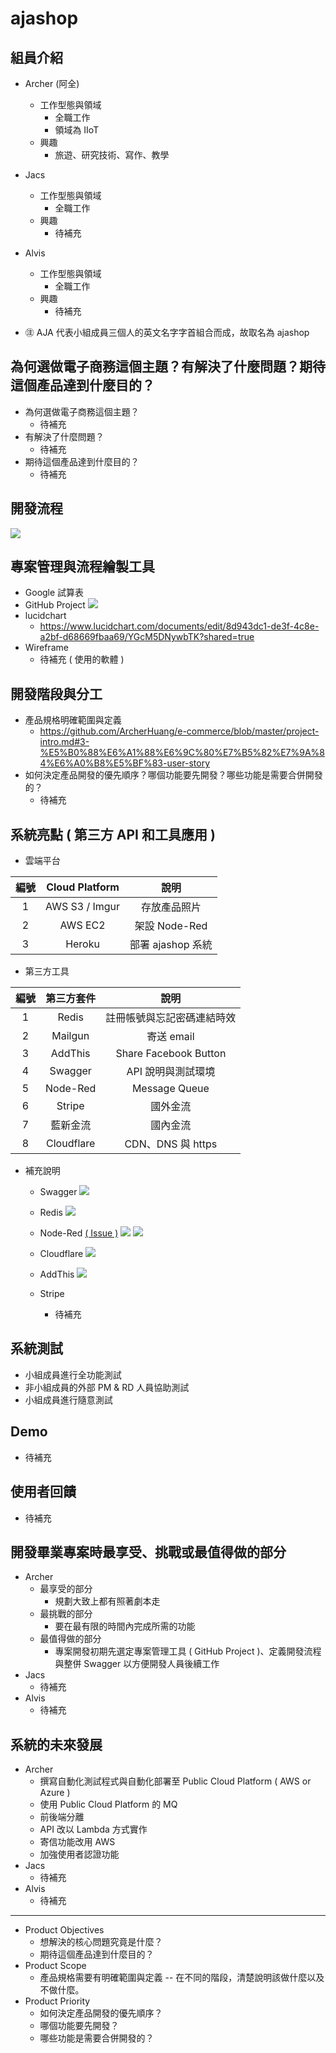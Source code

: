# ajashop
## 組員介紹
* Archer (阿全)
  * 工作型態與領域
    * 全職工作
    * 領域為 IIoT
  * 興趣
    * 旅遊、研究技術、寫作、教學
* Jacs
  * 工作型態與領域
    * 全職工作
  * 興趣
    * 待補充
* Alvis
  * 工作型態與領域
    * 全職工作
  * 興趣
    * 待補充
  
* ㊟ AJA 代表小組成員三個人的英文名字字首組合而成，故取名為 ajashop

## 為何選做電子商務這個主題？有解決了什麼問題？期待這個產品達到什麼目的？
* 為何選做電子商務這個主題？
  * 待補充
* 有解決了什麼問題？
  * 待補充
* 期待這個產品達到什麼目的？
  * 待補充

## 開發流程
![](https://oranwind.s3.amazonaws.com/2019/Nov/_____2019_11_19___2_32_28-1574145171619.png)

## 專案管理與流程繪製工具
* Google 試算表
* GitHub Project
  ![](https://oranwind.s3.amazonaws.com/2019/Nov/1_24g7O7hLYotolsIDtR9fuA-1574142315609.png)
* lucidchart
  * https://www.lucidchart.com/documents/edit/8d943dc1-de3f-4c8e-a2bf-d68669fbaa69/YGcM5DNywbTK?shared=true
* Wireframe
  * 待補充 ( 使用的軟體 )
  
## 開發階段與分工 
* 產品規格明確範圍與定義
  * https://github.com/ArcherHuang/e-commerce/blob/master/project-intro.md#3-%E5%B0%88%E6%A1%88%E6%9C%80%E7%B5%82%E7%9A%84%E6%A0%B8%E5%BF%83-user-story
* 如何決定產品開發的優先順序？哪個功能要先開發？哪些功能是需要合併開發的？
  * 待補充
  
## 系統亮點 ( 第三方 API 和工具應用 )
* 雲端平台

| 編號 | Cloud Platform |        說明        |
|:----:|:----------:|:------------------:|
|  1  |    AWS S3 / Imgur |  存放產品照片 |
|  2  |   AWS EC2  |  架設 Node-Red |
|  3  |   Heroku  |  部署 ajashop 系統 |

* 第三方工具  

| 編號 | 第三方套件 |        說明        |
|:----:|:----------:|:------------------:|
|  1  |    Redis   |  註冊帳號與忘記密碼連結時效  |
|  2  |   Mailgun  |      寄送 email      |
|  3  |   AddThis  |    Share Facebook Button    |
|  4  |   Swagger  | API 說明與測試環境 |
|  5  |   Node-Red  | Message Queue |
|  6  |   Stripe  | 國外金流 |
|  7  |   藍新金流  | 國內金流 |
|  8  |   Cloudflare  | CDN、DNS 與 https |

* 補充說明
  * Swagger
    ![](https://oranwind.s3.amazonaws.com/2019/Nov/1_af0sASMU75aaV5AkRmJ9HA-1574142401713.png)
    
  * Redis
    ![](https://oranwind.s3.amazonaws.com/2019/Nov/_____2019_11_19___1_49_01-1574142553916.png)
    
  * Node-Red [( Issue )](https://github.com/ArcherHuang/e-commerce/issues/218)
    ![](https://oranwind.s3.amazonaws.com/2019/Nov/1_RyWCsGqAOXS42RPy6vnMAA-1574142582374.png)
    ![](https://oranwind.s3.amazonaws.com/2019/Nov/_____2019_11_08___1_46_56-1573192035760.png)
    
  * Cloudflare
    ![](https://oranwind.s3.amazonaws.com/2019/Nov/1_FXt0vqd5_kZK7cwfdqwIfw-1574142612645.png)
    
  * AddThis
    ![](https://oranwind.s3.amazonaws.com/2019/Nov/1_ImKeGJHdaAX4CSx6h3ve3A-1574142649095.png)

  * Stripe
    * 待補充

## 系統測試
* 小組成員進行全功能測試
* 非小組成員的外部 PM & RD 人員協助測試
* 小組成員進行隨意測試

## Demo
* 待補充

## 使用者回饋
* 待補充

## 開發畢業專案時最享受、挑戰或最值得做的部分
* Archer
  * 最享受的部分
    * 規劃大致上都有照著劇本走
  * 最挑戰的部分
    * 要在最有限的時間內完成所需的功能
  * 最值得做的部分
    * 專案開發初期先選定專案管理工具 ( GitHub Project )、定義開發流程與整併 Swagger 以方便開發人員後續工作
* Jacs
  * 待補充
* Alvis  
  * 待補充

## 系統的未來發展
* Archer
  * 撰寫自動化測試程式與自動化部署至 Public Cloud Platform ( AWS or Azure )
  * 使用 Public Cloud Platform 的 MQ
  * 前後端分離
  * API 改以 Lambda 方式實作
  * 寄信功能改用 AWS
  * 加強使用者認證功能
* Jacs
  * 待補充
* Alvis  
  * 待補充
  
---
* Product Objectives
  * 想解決的核心問題究竟是什麼？
  * 期待這個產品達到什麼目的？
* Product Scope
  * 產品規格需要有明確範圍與定義 -- 在不同的階段，清楚說明該做什麼以及不做什麼。
* Product Priority
  * 如何決定產品開發的優先順序？
  * 哪個功能要先開發？
  * 哪些功能是需要合併開發的？

